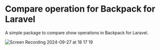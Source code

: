 <h1>Compare operation for Backpack for Laravel</h1>
<p>A simple package to compare show operations in Backpack for Laravel.</p>

![Screen Recording 2024-09-27 at 18 17 19](https://github.com/user-attachments/assets/316e2ae0-fdaa-4a6a-a8d0-b9aa5e4be17b)
